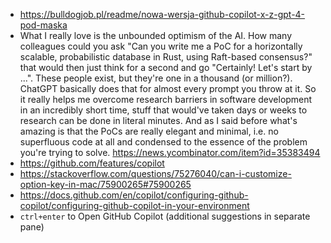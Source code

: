 - https://bulldogjob.pl/readme/nowa-wersja-github-copilot-x-z-gpt-4-pod-maska
- What I really love is the unbounded optimism of the AI. How many colleagues could you ask "Can you write me a PoC for a horizontally scalable, probabilistic database in Rust, using Raft-based consensus?" that would then just think for a second and go "Certainly! Let's start by ...". These people exist, but they're one in a thousand (or million?). ChatGPT basically does that for almost every prompt you throw at it. So it really helps me overcome research barriers in software development in an incredibly short time, stuff that would've taken days or weeks to research can be done in literal minutes. And as I said before what's amazing is that the PoCs are really elegant and minimal, i.e. no superfluous code at all and condensed to the essence of the problem you're trying to solve. https://news.ycombinator.com/item?id=35383494
- https://github.com/features/copilot
- https://stackoverflow.com/questions/75276040/can-i-customize-option-key-in-mac/75900265#75900265
- https://docs.github.com/en/copilot/configuring-github-copilot/configuring-github-copilot-in-your-environment
- `ctrl+enter` to Open GitHub Copilot (additional suggestions in separate pane)

